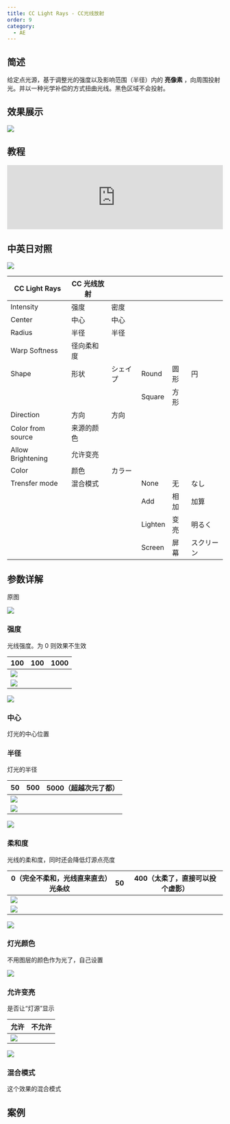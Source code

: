 ```yaml
---
title: CC Light Rays - CC光线放射
order: 9
category:
  - AE
---
```


## 简述

给定点光源，基于调整光的强度以及影响范围（半径）内的 **亮像素** ，向周围投射光。并以一种光学补偿的方式扭曲光线。黑色区域不会投射。

## 效果展示

![](https://cdn.yuelili.com/20211229212805.png)

## 教程

<iframe src="https://player.bilibili.com/player.html?bvid=BV1e34y1X7Vj&page=116&high_quality=1" width="100%" allowfullscreen="allowfullscreen" frameborder="0"></iframe>

## 中英日对照

![](https://mir.yuelili.com/wp-content/uploads/user/AE/effects/AE-Effects-Generate-CC_Light_Rays.png)

| CC Light Rays     | CC 光线放射 |          |         |      |            |
| ----------------- | ----------- | -------- | ------- | ---- | ---------- |
| Intensity         | 强度        | 密度     |         |      |            |
| Center            | 中心        | 中心     |         |      |            |
| Radius            | 半径        | 半径     |         |      |            |
| Warp Softness     | 径向柔和度  |          |         |      |            |
| Shape             | 形状        | シェイプ | Round   | 圆形 | 円         |
|                   |             |          | Square  | 方形 |            |
| Direction         | 方向        | 方向     |         |      |            |
| Color from source | 来源的颜色  |          |         |      |            |
| Allow Brightening | 允许变亮    |          |         |      |            |
| Color             | 颜色        | カラー   |         |      |            |
| Trensfer mode     | 混合模式    |          | None    | 无   | なし       |
|                   |             |          | Add     | 相加 | 加算       |
|                   |             |          | Lighten | 变亮 | 明るく     |
|                   |             |          | Screen  | 屏幕 | スクリーン |

## 参数详解

原图

![](https://cdn.yuelili.com/20211229213806.png)

### 强度

光线强度。为 0 则效果不生效

| 100                                             | 100 | 1000 |
| ----------------------------------------------- | --- | ---- |
| ![](https://cdn.yuelili.com/20211229213908.png) |
| ![](https://cdn.yuelili.com/20211229213933.png) |

![](https://cdn.yuelili.com/20211229213849.png)

### 中心

灯光的中心位置

### 半径

灯光的半径

| 50                                              | 500 | 5000（超越次元了都） |
| ----------------------------------------------- | --- | -------------------- |
| ![](https://cdn.yuelili.com/20211229214453.png) |
| ![](https://cdn.yuelili.com/20211229214339.png) |

![](https://cdn.yuelili.com/20211229214225.png)

### 柔和度

光线的柔和度，同时还会降低灯源点亮度

| 0（完全不柔和，光线直来直去）光条纹             | 50  | 400（太柔了，直接可以投个虚影） |
| ----------------------------------------------- | --- | ------------------------------- |
| ![](https://cdn.yuelili.com/20211229215046.png) |
| ![](https://cdn.yuelili.com/20211229215321.png) |

![](https://cdn.yuelili.com/20211229215918.png)

### 灯光颜色

不用图层的颜色作为光了，自己设置

![](https://cdn.yuelili.com/20211229220159.png)

### 允许变亮

是否让“灯源”显示

| 允许                                            | 不允许 |
| ----------------------------------------------- | ------ |
| ![](https://cdn.yuelili.com/20211229220513.png) |

![](https://cdn.yuelili.com/20211229220530.png)

### 混合模式

这个效果的混合模式

## 案例
